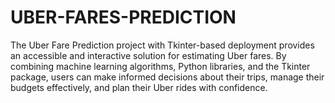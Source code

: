 # UBER-FARES-PREDICTION

The Uber Fare Prediction project with Tkinter-based deployment provides an accessible and interactive solution for estimating Uber fares. By combining machine learning algorithms, Python libraries, and the Tkinter package, users can make informed decisions about their trips, manage their budgets effectively, and plan their Uber rides with confidence.


